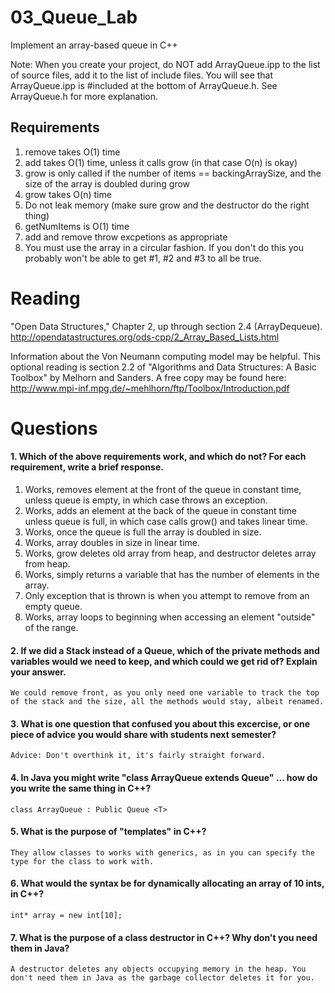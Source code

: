 03_Queue_Lab
============

Implement an array-based queue in C++

Note: When you create your project, do NOT add ArrayQueue.ipp to the list of source files, add it to the list of include files. You will see that ArrayQueue.ipp is #included at the bottom of ArrayQueue.h. See ArrayQueue.h for more explanation.

Requirements
------------

1. remove takes O(1) time
2. add takes O(1) time, unless it calls grow (in that case O(n) is okay)
3. grow is only called if the number of items == backingArraySize, and the size of the array is doubled during grow
4. grow takes O(n) time
5. Do not leak memory (make sure grow and the destructor do the right thing)
6. getNumItems is O(1) time
7. add and remove throw excpetions as appropriate
8. You must use the array in a circular fashion. If you don't do this you probably won't be able to get #1, #2 and #3 to all be true.

Reading
=======
"Open Data Structures," Chapter 2, up through section 2.4 (ArrayDequeue). http://opendatastructures.org/ods-cpp/2_Array_Based_Lists.html

Information about the Von Neumann computing model may be helpful. This optional reading is section 2.2 of "Algorithms and Data Structures: A Basic Toolbox" by Melhorn and Sanders. A free copy may be found here: http://www.mpi-inf.mpg.de/~mehlhorn/ftp/Toolbox/Introduction.pdf

Questions
=========

#### 1. Which of the above requirements work, and which do not? For each requirement, write a brief response.

1. Works, removes element at the front of the queue in constant time, unless queue is empty, in which case throws an exception.
2. Works, adds an element at the back of the queue in constant time unless queue is full, in which case calls grow() and takes linear time.
3. Works, once the queue is full the array is doubled in size. 
4. Works, array doubles in size in linear time.
5. Works, grow deletes old array from heap, and destructor deletes array from heap.
6. Works, simply returns a variable that has the number of elements in the array.
7. Only exception that is thrown is when you attempt to remove from an empty queue.
8. Works, array loops to beginning when accessing an element "outside" of the range.

#### 2. If we did a Stack instead of a Queue, which of the private methods and variables would we need to keep, and which could we get rid of? Explain your answer.
	We could remove front, as you only need one variable to track the top of the stack and the size, all the methods would stay, albeit renamed.
#### 3. What is one question that confused you about this excercise, or one piece of advice you would share with students next semester?
	Advice: Don't overthink it, it's fairly straight forward.
#### 4. In Java you might write "class ArrayQueue extends Queue" ... how do you write the same thing in C++?
	class ArrayQueue : Public Queue <T>
#### 5. What is the purpose of "templates" in C++?
	They allow classes to works with generics, as in you can specify the type for the class to work with.
#### 6. What would the syntax be for dynamically allocating an array of 10 ints, in C++?
	int* array = new int[10];
#### 7. What is the purpose of a class destructor in C++? Why don't you need them in Java?
	A destructor deletes any objects occupying memory in the heap. You don't need them in Java as the garbage collector deletes it for you.
